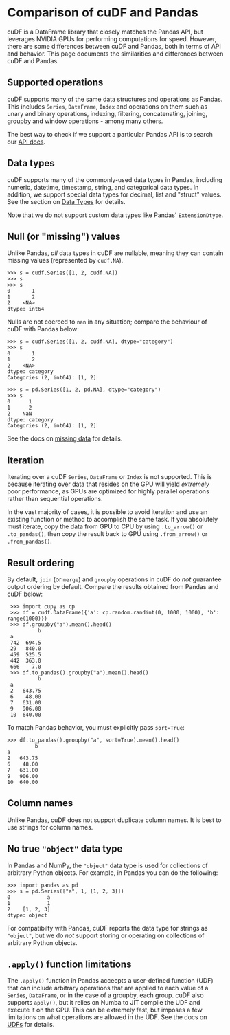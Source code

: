 # Comparison of cuDF and Pandas

cuDF is a DataFrame library that closely matches the Pandas API, but
leverages NVIDIA GPUs for performing computations for speed.  However,
there are some differences between cuDF and Pandas, both in terms of API
and behavior. This page documents the similarities and differences
between cuDF and Pandas.

## Supported operations

cuDF supports many of the same data structures and operations as
Pandas.  This includes `Series`, `DataFrame`, `Index` and
operations on them such as unary and binary operations, indexing,
filtering, concatenating, joining, groupby and window operations -
among many others.

The best way to check if we support a particular Pandas API is to search
our [API docs](/api_docs/index).

## Data types

cuDF supports many of the commonly-used data types in Pandas,
including numeric, datetime, timestamp, string, and categorical data
types.  In addition, we support special data types for decimal, list
and "struct" values.  See the section on [Data Types](data-types) for
details.

Note that we do not support custom data types like Pandas'
`ExtensionDtype`.

## Null (or "missing") values

Unlike Pandas, *all* data types in cuDF are nullable,
meaning they can contain missing values (represented by `cudf.NA`).

```{code} python
>>> s = cudf.Series([1, 2, cudf.NA])
>>> s
>>> s
0       1
1       2
2    <NA>
dtype: int64
```

Nulls are not coerced to `nan` in any situation;
compare the behaviour of cuDF with Pandas below:

```{code} python
>>> s = cudf.Series([1, 2, cudf.NA], dtype="category")
>>> s
0       1
1       2
2    <NA>
dtype: category
Categories (2, int64): [1, 2]

>>> s = pd.Series([1, 2, pd.NA], dtype="category")
>>> s
0      1
1      2
2    NaN
dtype: category
Categories (2, int64): [1, 2]
```

See the docs on [missing data](missing-data) for
details.

## Iteration

Iterating over a cuDF `Series`, `DataFrame` or `Index` is not
supported. This is because iterating over data that resides on the GPU
will yield *extremely* poor performance, as GPUs are optimized for
highly parallel operations rather than sequential operations.

In the vast majority of cases, it is possible to avoid iteration and
use an existing function or method to accomplish the same task. If you
absolutely must iterate, copy the data from GPU to CPU by using
`.to_arrow()` or `.to_pandas()`, then copy the result back to GPU
using `.from_arrow()` or `.from_pandas()`.

## Result ordering

By default, `join` (or `merge`) and `groupby` operations in cuDF
do *not* guarantee output ordering by default.
Compare the results obtained from Pandas and cuDF below:

```{code} python
 >>> import cupy as cp
 >>> df = cudf.DataFrame({'a': cp.random.randint(0, 1000, 1000), 'b': range(1000)})
 >>> df.groupby("a").mean().head()
          b
 a
 742  694.5
 29   840.0
 459  525.5
 442  363.0
 666    7.0
 >>> df.to_pandas().groupby("a").mean().head()
          b
 a
 2   643.75
 6    48.00
 7   631.00
 9   906.00
 10  640.00
```

To match Pandas behavior, you must explicitly pass `sort=True`:

```{code} python
>>> df.to_pandas().groupby("a", sort=True).mean().head()
         b
a
2   643.75
6    48.00
7   631.00
9   906.00
10  640.00
```

## Column names

Unlike Pandas, cuDF does not support duplicate column names.
It is best to use strings for column names.

## No true `"object"` data type

In Pandas and NumPy, the `"object"` data type is used for
collections of arbitrary Python objects.  For example, in Pandas you
can do the following:

```{code} python
>>> import pandas as pd
>>> s = pd.Series(["a", 1, [1, 2, 3]])
0            a
1            1
2    [1, 2, 3]
dtype: object
```

For compatibilty with Pandas, cuDF reports the data type for strings
as `"object"`, but we do *not* support storing or operating on
collections of arbitrary Python objects.

## `.apply()` function limitations

The `.apply()` function in Pandas accecpts a user-defined function
(UDF) that can include arbitrary operations that are applied to each
value of a `Series`, `DataFrame`, or in the case of a groupby,
each group.  cuDF also supports `apply()`, but it relies on Numba to
JIT compile the UDF and execute it on the GPU. This can be extremely
fast, but imposes a few limitations on what operations are allowed in
the UDF. See the docs on [UDFs](guide-to-udfs) for details.
